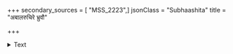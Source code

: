 +++
secondary_sources = [ "MSS_2223",]
jsonClass = "Subhaashita"
title = "अबालरुचिरे भ्रुवौ"

+++

<details><summary>Text</summary>

अबालरुचिरे भ्रुवौ न च मरालमन्दा गतिर् दृगञ्चलमचञ्चलं हृदयभूदभूतो दया(?)।  
सुधा न खलु वाक्पथातिथिरथापि यूनां मनो मनोजशरजर्ज्जरन्नयति मोहमस्यास्तनुः॥
</details>
